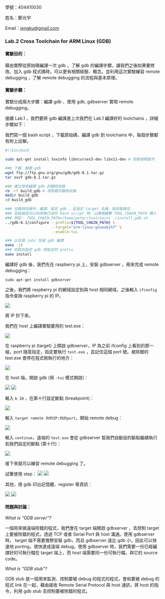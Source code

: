 學號：404410030

姓名：鄭光宇

Email：jengku@gmail.com

### Lab.2 Cross Toolchain for ARM Linux (GDB)

#### 實驗目的：

藉由實際從原始碼編譯一次 gdb ，了解 gdb 的編譯步驟，讓我們之後如果要修改、加入 gdb 程式碼時，可以更有相關經驗、概念。並利用這次實驗練習 remote debugging ，了解 remote debugging 的流程與基本原理。

#### 實驗步驟：

實驗分成兩大步驟：編譯 gdb 、使用 gdb, gdbserver 實現 remote debugging。

接續 Lab.1 ，我們要將 gdb 編譯進上次我們在 Lab.1 編譯好的 toolchains ，詳細步驟如下：

我們寫一個 bash script ，下載原始碼、編譯 gdb 到 toolchains 中，每個步驟都有附上註解。

```bash
#!/bin/bash

sudo apt-get install texinfo libncurses5-dev libx11-dev # 安裝相關套件

### 下載、解壓 gdb
wget ftp://ftp.gnu.org/gnu/gdb/gdb-8.1.tar.gz
tar zxvf gdb-8.1.tar.gz

### 建立用來編譯 gdb 的臨時目錄
rm -rf build_gdb # 清除舊的臨時目錄
mkdir build_gdb
cd build_gdb

### 在臨時目錄中，編譯、設定 gdb ，並指定 target 名稱，與安裝路徑
### 安裝路徑可以利用執行這份 bash script 時，以環境變數 TOOL_CHAIN_PATH 傳入
### 例如： TOOL_CHAIN_PATH=/home/peter/toolchains ./install_gdb.sh
../gdb-8.1/configure --prefix=${TOOL_CHAIN_PATH} \
                     --target="arm-linux-gnueabihf" \
                     --enable-tui

### 以五個 jobs 加速 gdb 編譯
make -j5
### 安裝到設定 gdb 時指定的 prefix
make install
```
編譯好 gdb 後，我們先在 raspberry pi 上，安裝 gdbserver ，用來完成 remote debugging：

```
sudo apt-get install gdbserver
```

之後，我們將 raspberry pi 的網域設定到與 host 相同網域，之後輸入 `ifconfig` 指令查詢 raspberry pi 的 IP。

![](https://i.imgur.com/9nRglgW.png)

將 IP 抄下來。

我們在 host 上編譯實驗要用的 test.exe：

![](https://i.imgur.com/626Wv5y.png)

在 raspberry pi (target) 上開啟 gdbserver，IP 為之前 ifconfig 上看到的那一組，port 隨意指定，指定要執行 `test.exe` ，並記住這個 port 號。被除錯的 test.exe 會停在程式剛執行的地方：

![](https://i.imgur.com/c08cLvO.png)

在 host 端，開啟 gdb (用 `-tui` 模式開啟)：

![](https://i.imgur.com/7P7uRU4.png)
![](https://i.imgur.com/zl359XV.jpg)

輸入 `b 10` ，在第十行設定斷點 (breakpoint)：

![](https://i.imgur.com/CbEKiz3.jpg)

輸入 `target remote 你的IP:你的port`，開始 remote debug：

![](https://i.imgur.com/G90CcQN.png)

輸入 `continue`，遠端的 `test.exe` 會從 gdbserver 幫我們自動設的斷點繼續執行到我們設定的斷點 (第十行)：

![](https://i.imgur.com/7K0b47K.jpg)

接下來就可以練習 remote debugging 了。

試著使用 step：
![](https://i.imgur.com/LL9xS6B.png)
![](https://i.imgur.com/TNC6SXo.png)

其他，用 gdb 印出記憶體、register 等資訊：

![](https://i.imgur.com/ClVIqwC.png)
![](https://i.imgur.com/CYSNXh0.png)

#### 問題與討論：

*What is “GDB server”?*

一個用來做遠端除錯的程式，我們會在 target 端開啟 gdbserver ，去控制 target 上要被除錯的程式，透過 TCP 或者 Serial Port 與 host 溝通。使用 gdbserver 時， target 端不需要實際安裝 gdb，而且 gdbserver 遠比 gdb 小，因此可以快速地 porting，很快達成遠端 debug。使用 gdbserver 時，我們需要一份已經編譯好的可執行檔在 target 端上，而 host 端需要同一份可執行檔，與它的 source code。

*What is “GDB stub”?*

GDB stub 是一個用來監測、控制要被 debug 的程式的程式，會和要被 debug 的程式 link 在一起，藉由接收 Remote Serial Protocol 與 host 通訊，將 host 的指令，利用 gdb stub 去控制要被除錯的程式。
